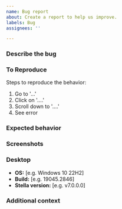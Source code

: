 ```yaml
---
name: Bug report
about: Create a report to help us improve.
labels: Bug
assignees: ''

---
```


### Describe the bug
<!-- A clear and concise description of what the bug is. -->

### To Reproduce
Steps to reproduce the behavior:
1. Go to '...'
2. Click on '....'
3. Scroll down to '....'
4. See error

### Expected behavior
<!-- A clear and concise description of what you expected to happen. -->

### Screenshots
<!-- If applicable, add screenshots to help explain your problem. -->

### Desktop
<!-- Please complete the following information. -->
- **OS:** [e.g. Windows 10 22H2]
- **Build:** [e.g. 19045.2846]
- **Stella version:** [e.g. v7.0.0.0]

### Additional context
<!-- Add any other context about the problem here. -->
